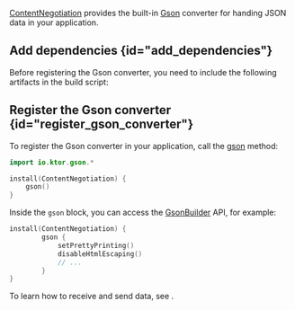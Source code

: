 [//]: # (title: Gson)

<microformat>
<var name="example_name" value="gson"/>
<include src="lib.xml" include-id="download_example"/>
</microformat>

[ContentNegotiation](serialization.md) provides the built-in [Gson](https://github.com/google/gson) converter for handing JSON data in your application.


## Add dependencies {id="add_dependencies"}
Before registering the Gson converter, you need to include the following artifacts in the build script:
<var name="artifact_name" value="ktor-gson"/>
<include src="lib.xml" include-id="add_ktor_artifact"/>


## Register the Gson converter {id="register_gson_converter"}
To register the Gson converter in your application, call the [gson](https://api.ktor.io/%ktor_version%/io.ktor.gson/gson.html) method:
```kotlin
import io.ktor.gson.*

install(ContentNegotiation) {
    gson()
}
```
Inside the `gson` block, you can access the [GsonBuilder](https://www.javadoc.io/doc/com.google.code.gson/gson/latest/com.google.gson/com/google/gson/GsonBuilder.html) API, for example:
```kotlin
install(ContentNegotiation) {
        gson {
            setPrettyPrinting()
            disableHtmlEscaping()
            // ...
        }
}
```
To learn how to receive and send data, see [](serialization.md#receive_send_data).